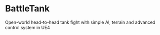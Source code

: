 # BattleTank
Open-world head-to-head tank fight with simple AI, terrain and advanced control system in UE4
